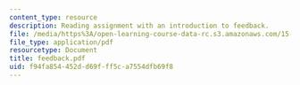 ```yaml
---
content_type: resource
description: Reading assignment with an introduction to feedback.
file: /media/https%3A/open-learning-course-data-rc.s3.amazonaws.com/15-988-system-dynamics-self-study-fall-1998-spring-1999/f94fa854452dd69fff5ca7554dfb69f8_feedback.pdf
file_type: application/pdf
resourcetype: Document
title: feedback.pdf
uid: f94fa854-452d-d69f-ff5c-a7554dfb69f8
---
```

